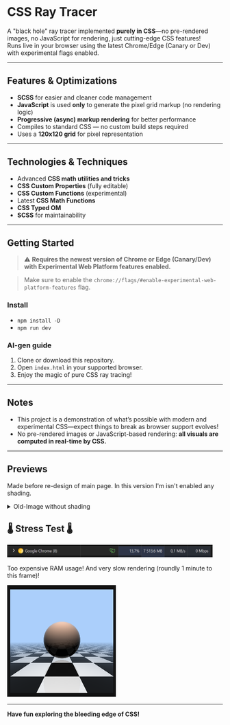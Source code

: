 # CSS Ray Tracer

A "black hole" ray tracer implemented **purely in CSS**—no pre-rendered images, no JavaScript for rendering, just cutting-edge CSS features!  
Runs live in your browser using the latest Chrome/Edge (Canary or Dev) with experimental flags enabled.

---

## Features & Optimizations

- **SCSS** for easier and cleaner code management
- **JavaScript** is used **only** to generate the pixel grid markup (no rendering logic)
- **Progressive (async) markup rendering** for better performance
- Compiles to standard CSS — no custom build steps required
- Uses a **120x120 grid** for pixel representation

---

## Technologies & Techniques

- Advanced **CSS math utilities and tricks**
- **CSS Custom Properties** (fully editable)
- **CSS Custom Functions** (experimental)
- Latest **CSS Math Functions**
- **CSS Typed OM**
- **SCSS** for maintainability

---

## Getting Started

> ⚠️ **Requires the newest version of Chrome or Edge (Canary/Dev) with Experimental Web Platform features enabled.**  

> Make sure to enable the `chrome://flags/#enable-experimental-web-platform-features` flag.

### Install 

- `npm install -D`
- `npm run dev`

### AI-gen guide

1. Clone or download this repository.
2. Open `index.html` in your supported browser.
3. Enjoy the magic of pure CSS ray tracing!

---

## Notes

- This project is a demonstration of what’s possible with modern and experimental CSS—expect things to break as browser support evolves!
- No pre-rendered images or JavaScript-based rendering: **all visuals are computed in real-time by CSS.** 

---

## Previews

Made before re-design of main page. In this version I'm isn't enabled any shading.

<details>
  <summary>Old-Image without shading</summary>
<img width="240" src="./results/no-shade-v1.png" alt="v1"/>
</details>

## 🌡️ Stress Test 🌡️

<img width="480" src="./results/ram-madness-240x.png" alt="RAM"/>

Too expensive RAM usage! And very slow rendering (roundly 1 minute to this frame)!

![SLOW](./results/max-possible-ram-madness.png)

---

**Have fun exploring the bleeding edge of CSS!**
